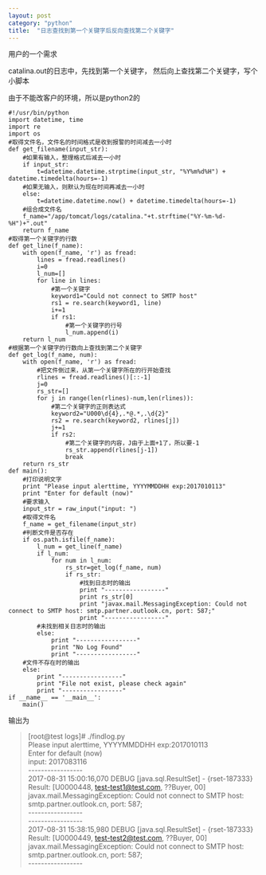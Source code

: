 ```yaml
---
layout: post
category: "python"
title:  "日志查找到第一个关键字后反向查找第二个关键字"
---
```


用户的一个需求

catalina.out的日志中，先找到第一个关键字，  然后向上查找第二个关键字，写个小脚本

由于不能改客户的环境，所以是python2的

```
#!/usr/bin/python 
import datetime, time
import re
import os
#取得文件名，文件名的时间格式是收到报警的时间减去一小时
def get_filename(input_str):
    #如果有输入，整理格式后减去一小时
    if input_str:
        t=datetime.datetime.strptime(input_str, "%Y%m%d%H") + datetime.timedelta(hours=-1)
    #如果无输入，则默认为现在时间再减去一小时
    else:
        t=datetime.datetime.now() + datetime.timedelta(hours=-1)
    #组合成文件名
    f_name="/app/tomcat/logs/catalina."+t.strftime("%Y-%m-%d-%H")+".out"
    return f_name
#取得第一个关键字的行数
def get_line(f_name):
    with open(f_name, 'r') as fread:
        lines = fread.readlines()
        i=0
        l_num=[]
        for line in lines:
            #第一个关键字
            keyword1="Could not connect to SMTP host"
            rs1 = re.search(keyword1, line)
            i+=1
            if rs1:
                #第一个关键字的行号
                l_num.append(i)
    return l_num
#根据第一个关键字的行数向上查找到第二个关键字
def get_log(f_name, num):
    with open(f_name, 'r') as fread:
        #把文件倒过来，从第一个关键字所在的行开始查找
        rlines = fread.readlines()[::-1]
        j=0
        rs_str=[]
        for j in range(len(rlines)-num,len(rlines)):
            #第二个关键字的正则表达式
            keyword2="U000\d{4},.*@.*,.\d{2}"
            rs2 = re.search(keyword2, rlines[j])
            j+=1
            if rs2:
                #第二个关键字的内容，J由于上面+1了，所以要-1
                rs_str.append(rlines[j-1])
                break
    return rs_str
def main():
    #打印说明文字
    print "Please input alerttime, YYYYMMDDHH exp:2017010113"
    print "Enter for default (now)"
    #要求输入
    input_str = raw_input("input: ")
    #取得文件名
    f_name = get_filename(input_str)
    #判断文件是否存在
    if os.path.isfile(f_name):
        l_num = get_line(f_name)
        if l_num:
            for num in l_num:
                rs_str=get_log(f_name, num)
                if rs_str:
                    #找到日志时的输出
                    print "-----------------"
                    print rs_str[0]
                    print "javax.mail.MessagingException: Could not connect to SMTP host: smtp.partner.outlook.cn, port: 587;"
                    print "-----------------"
        #未找到相关日志时的输出
        else:
            print "-----------------"
            print "No Log Found"
            print "-----------------"
    #文件不存在时的输出
    else:
        print "-----------------"
        print "File not exist, please check again"
        print "-----------------"
if __name__ == '__main__':
    main()
```

输出为
>[root@test logs]# ./findlog.py  
Please input alerttime, YYYYMMDDHH exp:2017010113  
Enter for default (now)  
input: 2017083116  
\-----------------  
2017-08-31 15:00:16,070 DEBUG [java.sql.ResultSet] - {rset-187333} Result: [U0000448, test-test1@test.com, ??Buyer, 00]   
javax.mail.MessagingException: Could not connect to SMTP host: smtp.partner.outlook.cn, port: 587;  
\-----------------  
\-----------------  
2017-08-31 15:38:15,980 DEBUG [java.sql.ResultSet] - {rset-187333} Result: [U0000449, test-test2@test.com, ??Buyer, 00]  
javax.mail.MessagingException: Could not connect to SMTP host: smtp.partner.outlook.cn, port: 587;  
\-----------------